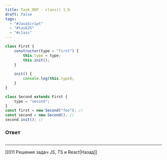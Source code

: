 ```yaml
---
title: Task_OOP - class() 1_0
draft: false
tags:
  - "#JavaScript"
  - "#taskJS"
  - "#class"
---
```

```js
class First {
	constructor(type = "first") {
		this.type = type;
		this.init();
	}
	
	init() {
		console.log(this.type);
	}
}

class Second extends First {
	type = "second";
}
const first = new Second("foo"); //
const second = new Second(); //
second.init(); //
```

### Ответ

```js

```

___

[[011 Решение задач JS, TS и React|Назад]]